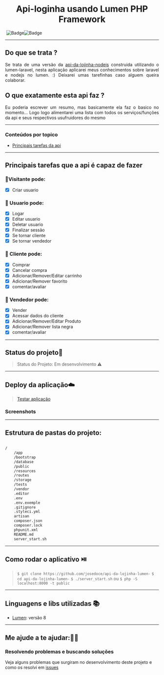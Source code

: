 <h1 align="center">Api-loginha usando Lumen PHP Framework</h1>

​													![Badge](https://img.shields.io/static/v1?label=lumen&message=framework&color=blue&style=for-the-badge&logo=LUMEN)![Badge](https://img.shields.io/static/v1?label=laravel&message=framework&color=blue&style=for-the-badge&logo=LARAVEL)

------
## Do que se trata ? 

<p align="justify">
    Se trata de uma versão da <a href="https://github.com/josedoce/api-da-lojinha-nodejs">api-da-lojinha-nodejs</a> construida utilizando o lumen-laravel, nesta aplicação aplicarei meus conhecimentos sobre laravel e nodejs no lumen. :) Deixarei umas tarefinhas caso alguem queira colaborar.
</p>

## O que exatamente esta api faz ?

<p align="justify">Eu poderia escrever um resumo, mas basicamente ela faz o basico no momento... Logo logo alimentarei uma lista com todos os serviços/funções da api e seus respectivos usufruidores do mesmo</p>

------

### Conteúdos por topico
   * [Principais tarefas da api](#Principais-tarefas-que-a-api-é-capaz-de-fazer)

------

## Principais tarefas que a api é capaz de fazer

### :bust_in_silhouette:Visitante pode: 

- [x] Criar usuario

### :bust_in_silhouette: Usuario pode: 												 
- [x] Logar
- [x] Editar usuario
- [x] Deletar usuario
- [x] Finalizar sessão
- [x] Se tornar cliente  
- [x] Se tornar vendedor 

### :bust_in_silhouette: Cliente pode: 	

- [x] Comprar
- [x] Cancelar compra
- [x] Adicionar/Remover/Editar carrinho
- [x] Adicionar/Remover favorito
- [x] comentar/avaliar 

### :bust_in_silhouette: Vendedor pode: 	

- [x] Vender
- [x] Acessar dados do cliente
- [x] Adicionar/Remover/Editar Produto
- [x] Adicionar/Remover lista negra
- [x] comentar/avaliar 

------

## Status do projeto:runner:

> Status do Projeto: Em desenvolvimento :warning:

-------

## Deploy da aplicação:cloud:

> <a href="http://localhost:8000">Testar aplicação</a>

### Screenshots


------
## Estrutura de pastas do projeto:
```sh

/
	/app    
	/bootstrap
	/database
	/public
	/resources
	/routes
	/storage
	/tests
	/vendor
	.editor
	.env
	.env.exemple
	.gitignore
	.styleci.yml
	artisan
	composer.json
	composer.lock
	phpunit.xml
	README.md
	server_start.sh
```
------

## Como rodar o aplicativo :play_or_pause_button:

> `$ git clone https://github.com/josedoce/api-da-lojinha-lumen-`
> `$ cd api-da-lojinha-lumen-`
> `$ ./server_start.sh` ou `$ php -S localhost:8000 -t public`

------

## Linguagens e libs utilizadas :books:

- [Lumen](https://lumen.laravel.com/docs/8.x): versão 8

------

## Me ajude a te ajudar::man_factory_worker:

### Resolvendo problemas e buscando soluções

Veja alguns problemas que surgiram no desenvolvimento deste projeto e como os resolvi em [issues](https://github.com/josedoce/api-da-lojinha-lumen-/issues )


